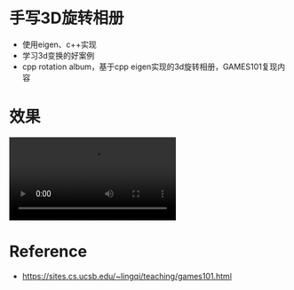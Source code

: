 # 手写3D旋转相册
- 使用eigen、c++实现
- 学习3d变换的好案例
- cpp rotation album，基于cpp eigen实现的3d旋转相册，GAMES101复现内容

# 效果
<video controls>
  <source src="workspace/output.mp4" type="video/mp4">
</video>

# Reference
- https://sites.cs.ucsb.edu/~lingqi/teaching/games101.html
